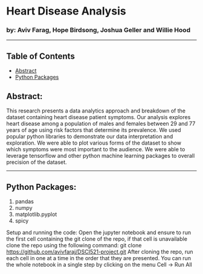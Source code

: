 # Heart Disease Analysis

### by: Aviv Farag, Hope Birdsong, Joshua Geller and Willie Hood

---
## Table of Contents
 * [Abstract](#abstract-)
 * [Python Packages](#python-packages-)

## Abstract: 
This research presents a data analytics approach and breakdown of the dataset containing heart disease patient symptoms. 
Our analysis explores heart disease among a population of males and females between 29 and 77 years of age using risk factors that determine its prevalence.
We used popular python libraries to demonstrate our data interpretation and exploration.
We were able to plot various forms of the dataset to show which symptoms were most important to the audience.
We were able to leverage tensorflow and other python machine learning packages to overall precision of the dataset. 

---

## Python Packages:
1. pandas
1. numpy
1. matplotlib.pyplot
1. spicy 

Setup and running the code:
Open the jupyter notebook and ensure to run the first cell containing the git clone of the repo, if that cell is unavailable clone the repo using the following command:
	git clone https://github.com/avivfaraj/DSCI521-project.git
After cloning the repo, run each cell in one at a time in the order that they are presented. You can run the whole notebook in a single step by clicking on the menu Cell -> Run All
